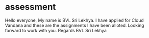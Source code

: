# assessment
Hello everyone, My name is BVL Sri Lekhya. I have applied for Cloud Vandana and these are the assignments I have been alloted. Looking forward to work with you.
Regards 
BVL Sri Lekhya
